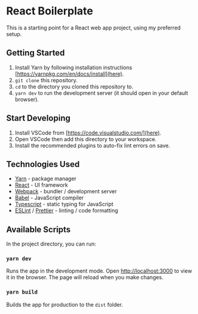 # React Boilerplate

This is a starting point for a React web app project, using my preferred setup.

## Getting Started

1. Install Yarn by following installation instructions [https://yarnpkg.com/en/docs/install](here).
1. `git clone` this repository.
1. `cd` to the directory you cloned this repository to.
1. `yarn dev` to run the development server (it should open in your default browser).

## Start Developing

1. Install VSCode from [https://code.visualstudio.com/](here).
1. Open VSCode then add this directory to your workspace.
1. Install the recommended plugins to auto-fix lint errors on save.

## Technologies Used

- [Yarn](https://classic.yarnpkg.com/) - package manager
- [React](https://reactjs.org/) - UI framework
- [Webpack](https://webpack.js.org/) - bundler / development server
- [Babel](https://babeljs.io/) - JavaScript compiler
- [Typescript](https://www.typescriptlang.org/) - static typing for JavaScript
- [ESLint](https://eslint.org/) / [Prettier](https://prettier.io/) - linting / code formatting

## Available Scripts

In the project directory, you can run:

### `yarn dev`

Runs the app in the development mode. Open [http://localhost:3000](http://localhost:3000) to view it in the browser. The page will reload when you make changes.

### `yarn build`

Builds the app for production to the `dist` folder.
